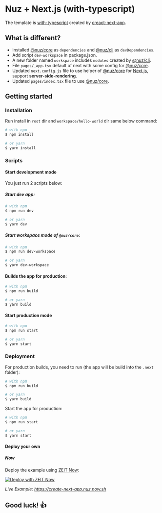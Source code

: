 # Nuz + Next.js (with-typescript)

The template is [with-typescript](https://github.com/zeit/next.js/tree/canary/examples/with-typescript) created by [creact-next-app](https://github.com/zeit/next.js).

## What is different?

- Installed [@nuz/core](https://github.com/lamhieu-vk/nuz/tree/develop/packages/nuz-core) as `dependencies` and [@nuz/cli](https://github.com/lamhieu-vk/nuz/tree/develop/packages/nuz-cli) as `devDependencies`.
- Add script `dev-workspace` in package.json.
- A new folder named `workspace` includes `modules` created by [@nuz/cli](https://github.com/lamhieu-vk/nuz/tree/develop/packages/nuz-cli).
- File `pages/_app.tsx` default of next with some config for [@nuz/core](https://github.com/lamhieu-vk/nuz/tree/develop/packages/nuz-core).
- Updated `next.config.js` file to use helper of [@nuz/core](https://github.com/lamhieu-vk/nuz/tree/develop/packages/nuz-core) for [Next.js](https://github.com/zeit/next.js), support **server-side-rendering**.
- Updated `pages/index.tsx` file to use [@nuz/core](https://github.com/lamhieu-vk/nuz/tree/develop/packages/nuz-core).

## Getting started

### Installation

Run install in `root` dir and `workspace/hello-world` dir same below command:
```sh
# with npm
$ npm install

# or yarn
$ yarn install
```

### Scripts

#### Start development mode

You just run 2 scripts below:

##### Start dev app:
```sh
# with npm
$ npm run dev

# or yarn
$ yarn dev
```

##### Start workspace mode of `@nuz/core`:
```sh
# with npm
$ npm run dev-workspace

# or yarn
$ yarn dev-workspace
```

#### Builds the app for production:
```sh
# with npm
$ npm run build

# or yarn
$ yarn build
```

#### Start production mode
```sh
# with npm
$ npm run start

# or yarn
$ yarn start
```

### Deployment

For production builds, you need to run (the app will be build into the `.next` folder):
```sh
# with npm
$ npm run build

# or yarn
$ yarn build
```

Start the app for production:
```sh
# with npm
$ npm run start

# or yarn
$ yarn start
```

#### Deploy your own

##### Now

Deploy the example using [ZEIT Now](https://zeit.co/now):

[![Deploy with ZEIT Now](https://zeit.co/button)](https://zeit.co/import/project?template=https://github.com/lamhieu-vk/nuz/tree/develop/examples/apps/create-next-app)

_Live Example: https://create-next-app.nuz.now.sh_

## Good luck! 👍
